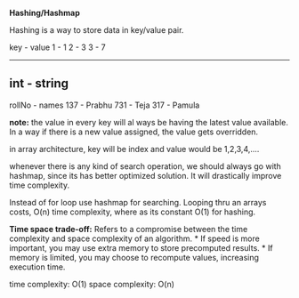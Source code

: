 **Hashing/Hashmap**

Hashing is a way to store data in key/value pair.

key    -   value
1      -   1
2      -   3
3      -   7

------------

int     -   string
--------------------
rollNo  -   names
137     -   Prabhu
731     -   Teja
317     -   Pamula

**note:** the value in every key will al ways be having the latest value available. In a way if there is a new value assigned, the value gets overridden.

in array architecture, key will be index and value would be 1,2,3,4,....

whenever there is any kind of search operation, we should always go with hashmap, since its has better optimized solution. It will drastically improve time complexity.

Instead of for loop use hashmap for searching. Looping thru an arrays costs, O(n) time complexity, where as its constant O(1) for hashing.      

**Time space trade-off:**
Refers to a compromise between the time complexity and space complexity of an algorithm.
    * If speed is more important, you may use extra memory to store precomputed results.
    * If memory is limited, you may choose to recompute values, increasing execution time.



time complexity: O(1)
space complexity: O(n)